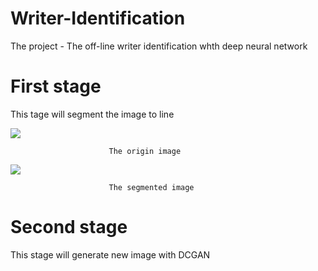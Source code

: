 # Writer-Identification
The  project - The off-line writer identification whth deep neural network

# First stage
This tage will segment the image to line

![](https://github.com/KiM55/Test/blob/master/origin%20image.png) 

                          The origin image

![](https://github.com/KiM55/Test/blob/master/The%20segmented%20image.png)

                          The segmented image

# Second stage
This stage will generate new image with DCGAN
